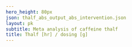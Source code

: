```yaml
---
hero_height: 80px
json: thalf_abs_output_abs_intervention.json
layout: pk
subtitle: Meta analysis of caffeine thalf
title: Thalf [hr] / dosing [g]
---
```

